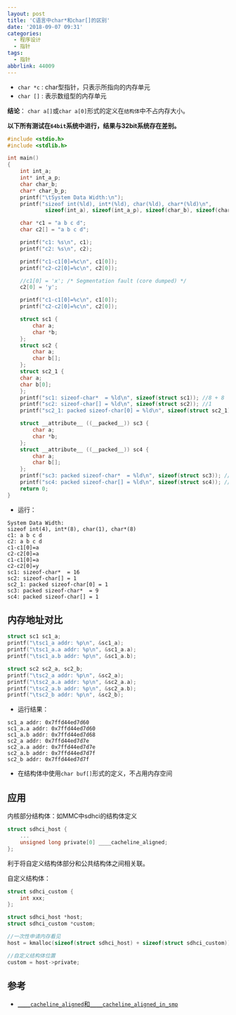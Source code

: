 ```yaml
---
layout: post
title: 'C语言中char*和char[]的区别'
date: '2018-09-07 09:31'
categories:
  - 程序设计
  - 指针
tags:
  - 指针
abbrlink: 44009
---
```


- `char *c` : char型指针，只表示所指向的内存单元
- `char []` : 表示数组型的内存单元

**结论**： `char a[]`或`char a[0]`形式的定义在`结构体`中不占内存大小。

<!--more-->

**以下所有测试在`64bit`系统中进行，结果与32bit系统存在差别。**
``` C
#include <stdio.h>
#include <stdlib.h>

int main()
{
    int int_a;
    int* int_a_p;
    char char_b;
    char* char_b_p;
    printf("\tSystem Data Width:\n");
    printf("sizeof int(%ld), int*(%ld), char(%ld), char*(%ld)\n",
            sizeof(int_a), sizeof(int_a_p), sizeof(char_b), sizeof(char_b_p));

	char *c1 = "a b c d";
	char c2[] = "a b c d";

	printf("c1: %s\n", c1);
	printf("c2: %s\n", c2);

	printf("c1-c1[0]=%c\n", c1[0]);
	printf("c2-c2[0]=%c\n", c2[0]);

	//c1[0] = 'x'; /* Segmentation fault (core dumped) */
	c2[0] = 'y';

	printf("c1-c1[0]=%c\n", c1[0]);
	printf("c2-c2[0]=%c\n", c2[0]);

	struct sc1 {
		char a;
		char *b;
	};
	struct sc2 {
		char a;
		char b[];
	};
    struct sc2_1 {
    char a;
    char b[0];
    };
	printf("sc1: sizeof-char*  = %ld\n", sizeof(struct sc1)); //8 + 8
	printf("sc2: sizeof-char[] = %ld\n", sizeof(struct sc2)); //1
    printf("sc2_1: packed sizeof-char[0] = %ld\n", sizeof(struct sc2_1)); //1

	struct __attribute__ ((__packed__)) sc3 {
		char a;
		char *b;
	};
	struct __attribute__ ((__packed__)) sc4 {
		char a;
		char b[];
	};
	printf("sc3: packed sizeof-char*  = %ld\n", sizeof(struct sc3)); //1 + 8
	printf("sc4: packed sizeof-char[] = %ld\n", sizeof(struct sc4)); //1
	return 0;
}
```

* 运行：
```
System Data Width:
sizeof int(4), int*(8), char(1), char*(8)
c1: a b c d
c2: a b c d
c1-c1[0]=a
c2-c2[0]=a
c1-c1[0]=a
c2-c2[0]=y
sc1: sizeof-char*  = 16
sc2: sizeof-char[] = 1
sc2_1: packed sizeof-char[0] = 1
sc3: packed sizeof-char*  = 9
sc4: packed sizeof-char[] = 1
```

## 内存地址对比

``` C
struct sc1 sc1_a;
printf("\tsc1_a addr: %p\n", &sc1_a);
printf("\tsc1_a.a addr: %p\n", &sc1_a.a);
printf("\tsc1_a.b addr: %p\n", &sc1_a.b);

struct sc2 sc2_a, sc2_b;
printf("\tsc2_a addr: %p\n", &sc2_a);
printf("\tsc2_a.a addr: %p\n", &sc2_a.a);
printf("\tsc2_a.b addr: %p\n", &sc2_a.b);
printf("\tsc2_b addr: %p\n", &sc2_b);
```
* 运行结果：
```
sc1_a addr: 0x7ffd44ed7d60
sc1_a.a addr: 0x7ffd44ed7d60
sc1_a.b addr: 0x7ffd44ed7d68
sc2_a addr: 0x7ffd44ed7d7e
sc2_a.a addr: 0x7ffd44ed7d7e
sc2_a.b addr: 0x7ffd44ed7d7f
sc2_b addr: 0x7ffd44ed7d7f
```

- 在结构体中使用`char buf[]`形式的定义，不占用内存空间

## 应用

内核部分结构体：如MMC中sdhci的结构体定义
``` C
struct sdhci_host {
    ...
    unsigned long private[0] ____cacheline_aligned;
};
```
利于将自定义结构体部分和公共结构体之间相关联。

自定义结构体：
``` C
struct sdhci_custom {
    int xxx;
};

struct sdhci_host *host;
struct sdhci_custom *custom;

//一次性申请内存看见
host = kmalloc(sizeof(struct sdhci_host) + sizeof(struct sdhci_custom));

//自定义结构体位置
custom = host->private;
```

## 参考

* [`____cacheline_aligned`和`____cacheline_aligned_in_smp`](https://blog.csdn.net/u010383937/article/details/78528750)
